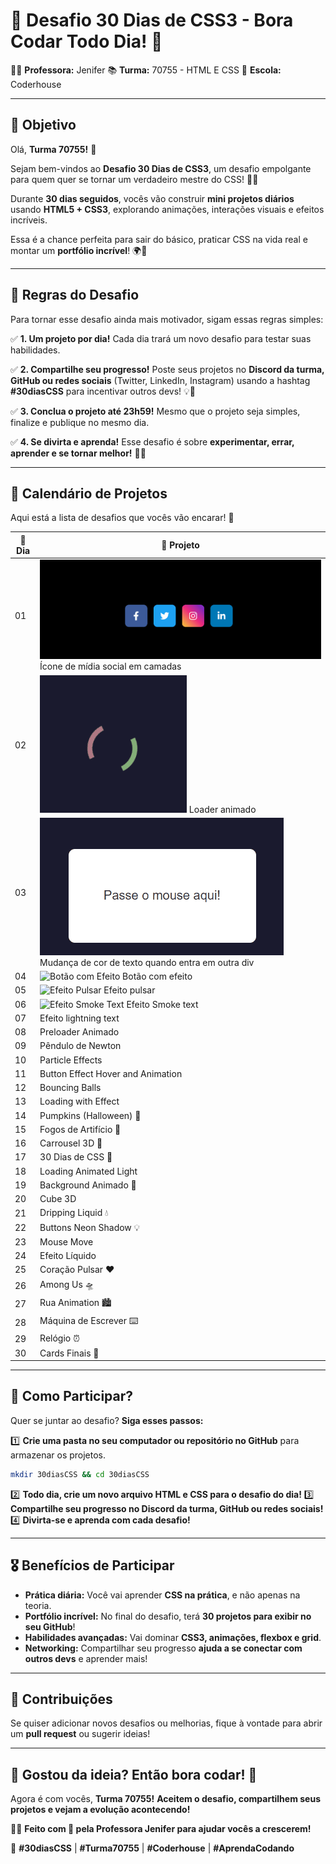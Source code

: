 # 🎨 **Desafio 30 Dias de CSS3 - Bora Codar Todo Dia! 🚀**

👩‍🏫 **Professora:** Jenifer
 📚 **Turma:** 70755 - HTML E CSS
 🏫 **Escola:** Coderhouse

------

## 🎯 **Objetivo**

Olá, **Turma 70755!** 🎉

Sejam bem-vindos ao **Desafio 30 Dias de CSS3**, um desafio empolgante para quem quer se tornar um verdadeiro mestre do CSS! 💪🎨

Durante **30 dias seguidos**, vocês vão construir **mini projetos diários** usando **HTML5 + CSS3**, explorando animações, interações visuais e efeitos incríveis.

Essa é a chance perfeita para sair do básico, praticar CSS na vida real e montar um **portfólio incrível**! 🌍🚀

------

## 📌 **Regras do Desafio**

Para tornar esse desafio ainda mais motivador, sigam essas regras simples:

✅ **1. Um projeto por dia!**
 Cada dia trará um novo desafio para testar suas habilidades.

✅ **2. Compartilhe seu progresso!**
 Poste seus projetos no **Discord da turma, GitHub ou redes sociais** (Twitter, LinkedIn, Instagram) usando a hashtag **#30diasCSS** para incentivar outros devs! 💡💙

✅ **3. Conclua o projeto até 23h59!**
 Mesmo que o projeto seja simples, finalize e publique no mesmo dia.

✅ **4. Se divirta e aprenda!**
 Esse desafio é sobre **experimentar, errar, aprender e se tornar melhor!** 🎨✨

------

## 📅 **Calendário de Projetos**

Aqui está a lista de desafios que vocês vão encarar! 🚀

| 🔢 Dia | 📌 Projeto                                         |
| ----- | ------------------------------------------------- |
| 01    | ![Ícone Mídia Social](./img/Dia1.gif) Ícone de mídia social em camadas |
| 02    | ![Loader animado](./img/Dia2.gif) Loader animado                                |
| 03    | ![Mudança de cor de texto](./img/Dia3.gif) Mudança de cor de texto quando entra em outra div |
| 04    | ![Botão com Efeito](../img/Dia4.gif) Botão com efeito                                  |
| 05    | ![Efeito Pulsar](../img/Dia5.gif) Efeito pulsar                                     |
| 06    | ![Efeito Smoke Text](../img/Dia6.gif) Efeito Smoke text                                 |
| 07    | Efeito lightning text                             |
| 08    | Preloader Animado                                 |
| 09    | Pêndulo de Newton                                 |
| 10    | Particle Effects                                  |
| 11    | Button Effect Hover and Animation                 |
| 12    | Bouncing Balls                                    |
| 13    | Loading with Effect                               |
| 14    | Pumpkins (Halloween) 🎃                            |
| 15    | Fogos de Artifício 🎇                              |
| 16    | Carrousel 3D 🎠                                    |
| 17    | 30 Dias de CSS 🚀                                  |
| 18    | Loading Animated Light                            |
| 19    | Background Animado 🌈                              |
| 20    | Cube 3D                                           |
| 21    | Dripping Liquid 💧                                 |
| 22    | Buttons Neon Shadow 💡                             |
| 23    | Mouse Move                                        |
| 24    | Efeito Líquido                                    |
| 25    | Coração Pulsar ❤️                                  |
| 26    | Among Us 🛸                                        |
| 27    | Rua Animation 🏙️                                   |
| 28    | Máquina de Escrever ⌨️                             |
| 29    | Relógio ⏰                                         |
| 30    | Cards Finais 🎴                                    |

------

## 🚀 **Como Participar?**

Quer se juntar ao desafio? **Siga esses passos:**

1️⃣ **Crie uma pasta no seu computador ou repositório no GitHub** para armazenar os projetos.

```bash
mkdir 30diasCSS && cd 30diasCSS
```

2️⃣ **Todo dia, crie um novo arquivo HTML e CSS para o desafio do dia!**
 3️⃣ **Compartilhe seu progresso no Discord da turma, GitHub ou redes sociais!**
 4️⃣ **Divirta-se e aprenda com cada desafio!**

------

## 🎖️ **Benefícios de Participar**

- **Prática diária:** Você vai aprender **CSS na prática**, e não apenas na teoria.
- **Portfólio incrível:** No final do desafio, terá **30 projetos para exibir no seu GitHub**!
- **Habilidades avançadas:** Vai dominar **CSS3, animações, flexbox e grid**.
- **Networking:** Compartilhar seu progresso **ajuda a se conectar com outros devs** e aprender mais!

------

## 🤝 **Contribuições**

Se quiser adicionar novos desafios ou melhorias, fique à vontade para abrir um **pull request** ou sugerir ideias!

------

## 🎉 **Gostou da ideia? Então bora codar! 🚀**

Agora é com vocês, **Turma 70755!** **Aceitem o desafio, compartilhem seus projetos e vejam a evolução acontecendo!**

👨‍💻 **Feito com 💙 pela Professora Jenifer para ajudar vocês a crescerem!**

🚀 **#30diasCSS** | **#Turma70755** | **#Coderhouse** | **#AprendaCodando**

